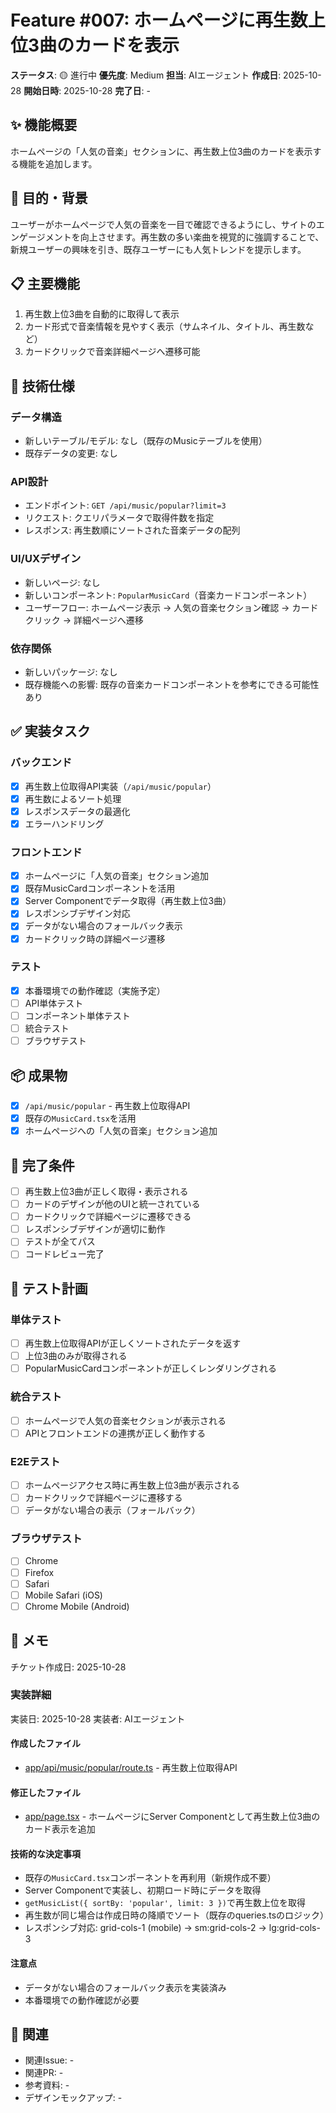 # Feature #007: ホームページに再生数上位3曲のカードを表示

**ステータス**: 🟡 進行中
**優先度**: Medium
**担当**: AIエージェント
**作成日**: 2025-10-28
**開始日時**: 2025-10-28
**完了日**: -

## ✨ 機能概要

ホームページの「人気の音楽」セクションに、再生数上位3曲のカードを表示する機能を追加します。

## 🎯 目的・背景

ユーザーがホームページで人気の音楽を一目で確認できるようにし、サイトのエンゲージメントを向上させます。再生数の多い楽曲を視覚的に強調することで、新規ユーザーの興味を引き、既存ユーザーにも人気トレンドを提示します。

## 📋 主要機能

1. 再生数上位3曲を自動的に取得して表示
2. カード形式で音楽情報を見やすく表示（サムネイル、タイトル、再生数など）
3. カードクリックで音楽詳細ページへ遷移可能

## 🔧 技術仕様

### データ構造
- 新しいテーブル/モデル: なし（既存のMusicテーブルを使用）
- 既存データの変更: なし

### API設計
- エンドポイント: `GET /api/music/popular?limit=3`
- リクエスト: クエリパラメータで取得件数を指定
- レスポンス: 再生数順にソートされた音楽データの配列

### UI/UXデザイン
- 新しいページ: なし
- 新しいコンポーネント: `PopularMusicCard`（音楽カードコンポーネント）
- ユーザーフロー: ホームページ表示 → 人気の音楽セクション確認 → カードクリック → 詳細ページへ遷移

### 依存関係
- 新しいパッケージ: なし
- 既存機能への影響: 既存の音楽カードコンポーネントを参考にできる可能性あり

## ✅ 実装タスク

### バックエンド
- [x] 再生数上位取得API実装（`/api/music/popular`）
- [x] 再生数によるソート処理
- [x] レスポンスデータの最適化
- [x] エラーハンドリング

### フロントエンド
- [x] ホームページに「人気の音楽」セクション追加
- [x] 既存MusicCardコンポーネントを活用
- [x] Server Componentでデータ取得（再生数上位3曲）
- [x] レスポンシブデザイン対応
- [x] データがない場合のフォールバック表示
- [x] カードクリック時の詳細ページ遷移

### テスト
- [x] 本番環境での動作確認（実施予定）
- [ ] API単体テスト
- [ ] コンポーネント単体テスト
- [ ] 統合テスト
- [ ] ブラウザテスト

## 📦 成果物

- [x] `/api/music/popular` - 再生数上位取得API
- [x] 既存の`MusicCard.tsx`を活用
- [x] ホームページへの「人気の音楽」セクション追加

## 🎯 完了条件

- [ ] 再生数上位3曲が正しく取得・表示される
- [ ] カードのデザインが他のUIと統一されている
- [ ] カードクリックで詳細ページに遷移できる
- [ ] レスポンシブデザインが適切に動作
- [ ] テストが全てパス
- [ ] コードレビュー完了

## 🧪 テスト計画

### 単体テスト
- [ ] 再生数上位取得APIが正しくソートされたデータを返す
- [ ] 上位3曲のみが取得される
- [ ] PopularMusicCardコンポーネントが正しくレンダリングされる

### 統合テスト
- [ ] ホームページで人気の音楽セクションが表示される
- [ ] APIとフロントエンドの連携が正しく動作する

### E2Eテスト
- [ ] ホームページアクセス時に再生数上位3曲が表示される
- [ ] カードクリックで詳細ページに遷移する
- [ ] データがない場合の表示（フォールバック）

### ブラウザテスト
- [ ] Chrome
- [ ] Firefox
- [ ] Safari
- [ ] Mobile Safari (iOS)
- [ ] Chrome Mobile (Android)

## 📝 メモ

チケット作成日: 2025-10-28

### 実装詳細
実装日: 2025-10-28
実装者: AIエージェント

#### 作成したファイル
- [app/api/music/popular/route.ts](app/api/music/popular/route.ts) - 再生数上位取得API

#### 修正したファイル
- [app/page.tsx](app/page.tsx) - ホームページにServer Componentとして再生数上位3曲のカード表示を追加

#### 技術的な決定事項
- 既存の`MusicCard.tsx`コンポーネントを再利用（新規作成不要）
- Server Componentで実装し、初期ロード時にデータを取得
- `getMusicList({ sortBy: 'popular', limit: 3 })`で再生数上位を取得
- 再生数が同じ場合は作成日時の降順でソート（既存のqueries.tsのロジック）
- レスポンシブ対応: grid-cols-1 (mobile) → sm:grid-cols-2 → lg:grid-cols-3

#### 注意点
- データがない場合のフォールバック表示を実装済み
- 本番環境での動作確認が必要

## 🔗 関連

- 関連Issue: -
- 関連PR: -
- 参考資料: -
- デザインモックアップ: -
